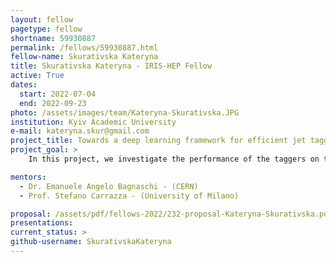 ```yaml
---
layout: fellow
pagetype: fellow
shortname: 59930887
permalink: /fellows/59930887.html
fellow-name: Skurativska Kateryna
title: Skurativska Kateryna - IRIS-HEP Fellow
active: True
dates:
  start: 2022-07-04
  end: 2022-09-23
photo: /assets/images/team/Kateryna-Skurativska.JPG
institution: Kyiv Academic University
e-mail: kateryna.skur@gmail.com
project_title: Towards a deep learning framework for efficient jet tagging
project_goal: >
    In this project, we investigate the performance of the taggers on the theoretical characteristics of the training samples for different deep learning models(Convolutional Neural Network(CNN), transfer learning inside CNN, graph neural network LundNet, quantum machine learning models).

mentors:
  - Dr. Emanuele Angelo Bagnaschi - (CERN)
  - Prof. Stefano Carrazza - (University of Milano)

proposal: /assets/pdf/fellows-2022/232-proposal-Kateryna-Skurativska.pdf
presentations:
current_status: >
github-username: SkurativskaKateryna
---
```

